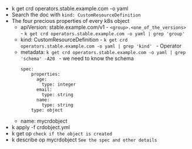 - k get crd operators.stable.example.com -o yaml
- Search the doc with `kind: CustomResourceDefinition`
- The four precious properties of every k8s object 
    - apiVersion: stable.example.com/v1  - `<group>.<one_of_the_versions>` - `k get crd operators.stable.example.com -o yaml | grep 'group'`
    - kind: CustomResourceDefinition - `k get crd operators.stable.example.com -o yaml | grep 'kind' ` - Operator
    - metadata:  `k get crd operators.stable.example.com -o yaml | grep 'schema' -A20 ` - we need to know the schema
        ```
        spec:
            properties:
              age:
                type: integer
              email:
                type: string
              name:
                type: string
            type: object
        ```
    - name: mycrdobject
- k apply -f crdobject.yml 
- k get op `check if the object is created`
- k describe op mycrdobject `See the spec and other details`